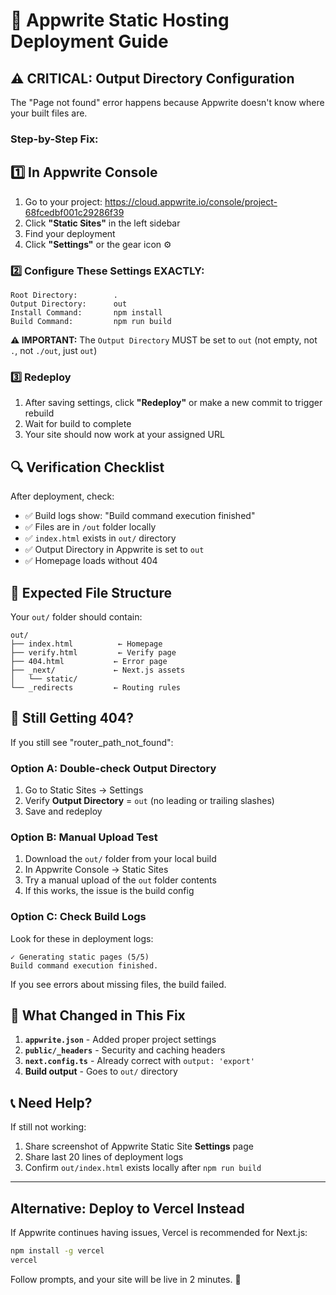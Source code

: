 # 🚀 Appwrite Static Hosting Deployment Guide

## ⚠️ CRITICAL: Output Directory Configuration

The "Page not found" error happens because Appwrite doesn't know where your built files are.

### Step-by-Step Fix:

## 1️⃣ In Appwrite Console

1. Go to your project: https://cloud.appwrite.io/console/project-68fcedbf001c29286f39
2. Click **"Static Sites"** in the left sidebar
3. Find your deployment
4. Click **"Settings"** or the gear icon ⚙️

### 2️⃣ Configure These Settings EXACTLY:

```
Root Directory:        .
Output Directory:      out
Install Command:       npm install
Build Command:         npm run build
```

**⚠️ IMPORTANT:** The `Output Directory` MUST be set to `out` (not empty, not `.`, not `./out`, just `out`)

### 3️⃣ Redeploy

1. After saving settings, click **"Redeploy"** or make a new commit to trigger rebuild
2. Wait for build to complete
3. Your site should now work at your assigned URL

## 🔍 Verification Checklist

After deployment, check:
- ✅ Build logs show: "Build command execution finished"
- ✅ Files are in `/out` folder locally
- ✅ `index.html` exists in `out/` directory
- ✅ Output Directory in Appwrite is set to `out`
- ✅ Homepage loads without 404

## 📁 Expected File Structure

Your `out/` folder should contain:
```
out/
├── index.html          ← Homepage
├── verify.html         ← Verify page  
├── 404.html           ← Error page
├── _next/             ← Next.js assets
│   └── static/
└── _redirects         ← Routing rules
```

## 🐛 Still Getting 404?

If you still see "router_path_not_found":

### Option A: Double-check Output Directory
1. Go to Static Sites → Settings
2. Verify **Output Directory** = `out` (no leading or trailing slashes)
3. Save and redeploy

### Option B: Manual Upload Test
1. Download the `out/` folder from your local build
2. In Appwrite Console → Static Sites
3. Try a manual upload of the `out` folder contents
4. If this works, the issue is the build config

### Option C: Check Build Logs
Look for these in deployment logs:
```
✓ Generating static pages (5/5)
Build command execution finished.
```

If you see errors about missing files, the build failed.

## 🎯 What Changed in This Fix

1. **`appwrite.json`** - Added proper project settings
2. **`public/_headers`** - Security and caching headers
3. **`next.config.ts`** - Already correct with `output: 'export'`
4. **Build output** - Goes to `out/` directory

## 📞 Need Help?

If still not working:
1. Share screenshot of Appwrite Static Site **Settings** page
2. Share last 20 lines of deployment logs
3. Confirm `out/index.html` exists locally after `npm run build`

---

## Alternative: Deploy to Vercel Instead

If Appwrite continues having issues, Vercel is recommended for Next.js:

```bash
npm install -g vercel
vercel
```

Follow prompts, and your site will be live in 2 minutes. 🚀

